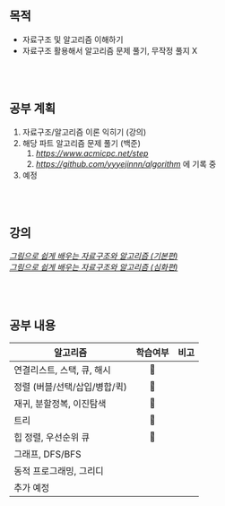 ## 목적
- 자료구조 및 알고리즘 이해하기
- 자료구조 활용해서 알고리즘 문제 풀기, 무작정 풀지 X

<br/><br/>

## 공부 계획
1. 자료구조/알고리즘 이론 익히기 (강의)  
2. 해당 파트 알고리즘 문제 풀기 (백준)  
   1. _https://www.acmicpc.net/step_
   2. _https://github.com/yyyejinnn/algorithm_ 에 기록 중
3. 예정

<br/><br/>

## 강의
[_그림으로 쉽게 배우는 자료구조와 알고리즘 (기본편)_](https://www.inflearn.com/course/%EC%9E%90%EB%A3%8C%EA%B5%AC%EC%A1%B0-%EC%95%8C%EA%B3%A0%EB%A6%AC%EC%A6%98-%EA%B8%B0%EB%B3%B8)  
[_그림으로 쉽게 배우는 자료구조와 알고리즘 (심화편)_](https://www.inflearn.com/course/%EA%B7%B8%EB%A6%BC%EC%9C%BC%EB%A1%9C-%EC%89%BD%EA%B2%8C-%EC%9E%90%EB%A3%8C%EA%B5%AC%EC%A1%B0-%EC%95%8C%EA%B3%A0%EB%A6%AC%EC%A6%98-%EC%8B%AC%ED%99%94)

<br/><br/>

## 공부 내용
|알고리즘|학습여부|비고
|---|:---:|---|
|연결리스트, 스택, 큐, 해시|🔅| |
|정렬 (버블/선택/삽입/병합/퀵)|🔅| |
|재귀, 분할정복, 이진탐색|🔅| |
|트리|🔅| |
|힙 정렬, 우선순위 큐|🔅| |
|그래프, DFS/BFS| | |
|동적 프로그래밍, 그리디 | | |
|추가 예정|
